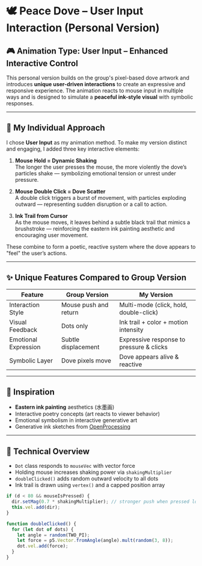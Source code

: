 # 🕊️ Peace Dove – User Input Interaction (Personal Version)

## 🎮 Animation Type: **User Input – Enhanced Interactive Control**

This personal version builds on the group's pixel-based dove artwork and introduces **unique user-driven interactions** to create an expressive and responsive experience. The animation reacts to mouse input in multiple ways and is designed to simulate a **peaceful ink-style visual** with symbolic responses.

---

## 🧠 My Individual Approach

I chose **User Input** as my animation method. To make my version distinct and engaging, I added three key interactive elements:

1. **Mouse Hold = Dynamic Shaking**  
   The longer the user presses the mouse, the more violently the dove’s particles shake — symbolizing emotional tension or unrest under pressure.

2. **Mouse Double Click = Dove Scatter**  
   A double click triggers a burst of movement, with particles exploding outward — representing sudden disruption or a call to action.

3. **Ink Trail from Cursor**  
   As the mouse moves, it leaves behind a subtle black trail that mimics a brushstroke — reinforcing the eastern ink painting aesthetic and encouraging user movement.

These combine to form a poetic, reactive system where the dove appears to "feel" the user’s actions.

---

## ✨ Unique Features Compared to Group Version

| Feature | Group Version | My Version |
|--------|---------------|-------------|
| Interaction Style | Mouse push and return | Multi-mode (click, hold, double-click) |
| Visual Feedback | Dots only | Ink trail + color + motion intensity |
| Emotional Expression | Subtle displacement | Expressive response to pressure & clicks |
| Symbolic Layer | Dove pixels move | Dove appears alive & reactive |

---

## 🎨 Inspiration

- **Eastern ink painting** aesthetics (水墨画)
- Interactive poetry concepts (art reacts to viewer behavior)
- Emotional symbolism in interactive generative art
- Generative ink sketches from [OpenProcessing](https://openprocessing.org/)

---

## 🧪 Technical Overview

- `Dot` class responds to `mouseVec` with vector force
- Holding mouse increases shaking power via `shakingMultiplier`
- `doubleClicked()` adds random outward velocity to all dots
- Ink trail is drawn using `vertex()` and a capped position array

```js
if (d < 80 && mouseIsPressed) {
  dir.setMag(0.7 * shakingMultiplier); // stronger push when pressed longer
  this.vel.add(dir);
}

function doubleClicked() {
  for (let dot of dots) {
    let angle = random(TWO_PI);
    let force = p5.Vector.fromAngle(angle).mult(random(3, 8));
    dot.vel.add(force);
  }
}

